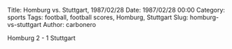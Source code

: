 Title: Homburg vs. Stuttgart, 1987/02/28
Date: 1987/02/28 00:00
Category: sports
Tags: football, football scores, Homburg, Stuttgart
Slug: homburg-vs-stuttgart
Author: carbonero


Homburg 2 - 1 Stuttgart
